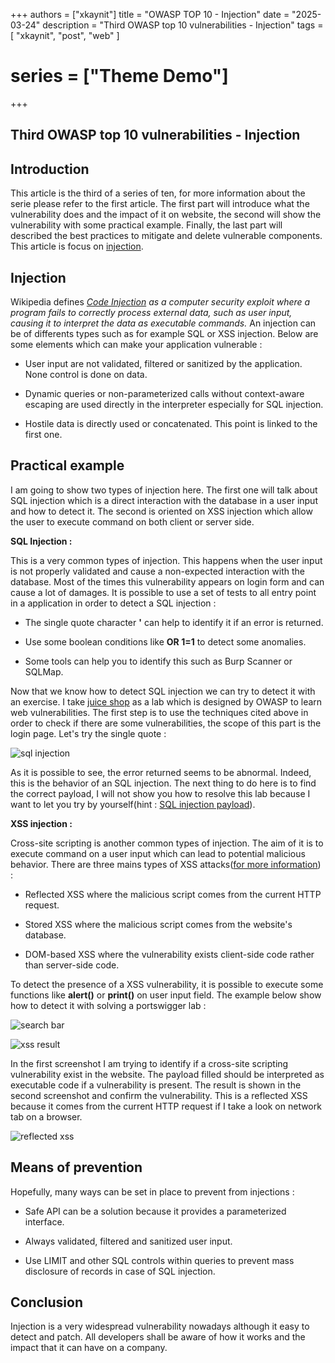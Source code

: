 +++
authors = ["xkaynit"]
title = "OWASP TOP 10 - Injection"
date = "2025-03-24"
description = "Third OWASP top 10 vulnerabilities - Injection"
tags = [
    "xkaynit",
    "post",
    "web"
]
# series = ["Theme Demo"]
+++

## Third OWASP top 10 vulnerabilities - Injection

## Introduction

This article is the third of a series of ten, for more information about the serie please refer to the first article. The first part will introduce what the vulnerability does and the impact of it on website, the second will show the vulnerability with some practical example. Finally, the last part will described the best practices to mitigate and delete vulnerable components. This article is focus on [injection](https://owasp.org/Top10/A03_2021-Injection/).

## Injection

Wikipedia defines _[Code Injection](https://en.wikipedia.org/wiki/Code_injection) as a computer security exploit where a program fails to correctly process external data, such as user input, causing it to interpret the data as executable commands._ An injection can be of differents types such as for example SQL or XSS injection. Below are some elements which can make your application vulnerable :

- User input are not validated, filtered or sanitized by the application. None control is done on data.

- Dynamic queries or non-parameterized calls without context-aware escaping are used directly in the interpreter especially for SQL injection.

- Hostile data is directly used or concatenated. This point is linked to the first one.

## Practical example

I am going to show two types of injection here. The first one will talk about SQL injection which is a direct interaction with the database in a user input and how to detect it. The second is oriented on XSS injection which allow the user to execute command on both client or server side. 

**SQL Injection :**

This is a very common types of injection. This happens when the user input is not properly validated and cause a non-expected interaction with the database. Most of the times this vulnerability appears on login form and can cause a lot of damages. It is possible to use a set of tests to all entry point in a application in order to detect a SQL injection :

- The single quote character **'** can help to identify it if an error is returned.

- Use some boolean conditions like **OR 1=1** to detect some anomalies.

- Some tools can help you to identify this such as Burp Scanner or SQLMap.

Now that we know how to detect SQL injection we can try to detect it with an exercise. I take [juice shop](https://github.com/juice-shop/juice-shop) as a lab which is designed by OWASP to learn web vulnerabilities. The first step is to use the techniques cited above in order to check if there are some vulnerabilities, the scope of this part is the login page. Let's try the single quote :

![sql injection](https://gist.github.com/user-attachments/assets/df1785ad-e7fe-44a3-be80-921430f6f1a2)

As it is possible to see, the error returned seems to be abnormal. Indeed, this is the behavior of an SQL injection. The next thing to do here is to find the correct payload, I will not show you how to resolve this lab because I want to let you try by yourself(hint : [SQL injection payload](https://github.com/payloadbox/sql-injection-payload-list?tab=readme-ov-file)).

**XSS injection :**

Cross-site scripting is another common types of injection. The aim of it is to execute command on a user input which can lead to potential malicious behavior. There are three mains types of XSS attacks([for more information](https://portswigger.net/web-security/cross-site-scripting#how-to-find-and-test-for-xss-vulnerabilities)) :

- Reflected XSS where the malicious script comes from the current HTTP request.

- Stored XSS where the malicious script comes from the website's database.

- DOM-based XSS where the vulnerability exists client-side code rather than server-side code.

To detect the presence of a XSS vulnerability, it is possible to execute some functions like **alert()** or **print()** on user input field. The example below show how to detect it with solving a portswigger lab :

![search bar](https://gist.github.com/user-attachments/assets/5755d973-58a7-4b94-b960-dfb7a369f6d3)

![xss result](https://gist.github.com/user-attachments/assets/768e0671-62c1-472f-98f2-7690237f2974)

In the first screenshot I am trying to identify if a cross-site scripting vulnerability exist in the website. The payload filled should be interpreted as executable code if a vulnerability is present. The result is shown in the second screenshot and confirm the vulnerability. This is a reflected XSS because it comes from the current HTTP request if I take a look on network tab on a browser.

![reflected xss](https://gist.github.com/user-attachments/assets/01f5239b-798c-45cf-bb17-961774fadc9d)

## Means of prevention

Hopefully, many ways can be set in place to prevent from injections :

- Safe API can be a solution because it provides a parameterized interface. 

- Always validated, filtered and sanitized user input. 

- Use LIMIT and other SQL controls within queries to prevent mass disclosure of records in case of SQL injection.

## Conclusion

Injection is a very widespread vulnerability nowadays although it easy to detect and patch. All developers shall be aware of how it works and the impact that it can have on a company. 